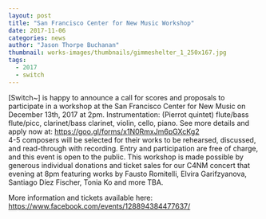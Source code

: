 ```yaml
---
layout: post
title: "San Francisco Center for New Music Workshop"
date: 2017-11-06
categories: news
author: "Jason Thorpe Buchanan"
thumbnail: works-images/thumbnails/gimmeshelter_1_250x167.jpg
tags:
  - 2017
  - switch
---
```


[Switch~] is happy to announce a call for scores and proposals to participate in a workshop at the San Francisco Center for New Music on December 13th, 2017 at 2pm. Instrumentation: (Pierrot quintet) flute/bass flute/picc, clarinet/bass clarinet, violin, cello, piano. See more details and apply now at: <a href="https://goo.gl/forms/x1N0RmxJm6pGXcKg2" target="blank">https://goo.gl/forms/x1N0RmxJm6pGXcKg2 </a>
<br>
4-5 composers will be selected for their works to be rehearsed, discussed, and read-through with recording. Entry and participation are free of charge, and this event is open to the public. This workshop is made possible by generous individual donations and ticket sales for our C4NM concert that evening at 8pm featuring works by Fausto Romitelli,
Elvira Garifzyanova, Santiago Díez Fischer, Tonia Ko and more TBA.

More information and tickets available here: <a href="https://www.facebook.com/events/128894384477637/" target="blank">https://www.facebook.com/events/128894384477637/ </a>
